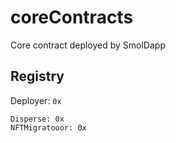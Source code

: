 # coreContracts
Core contract deployed by SmolDapp


## Registry
Deployer: `0x`
```
Disperse: 0x
NFTMigratooor: 0x
```